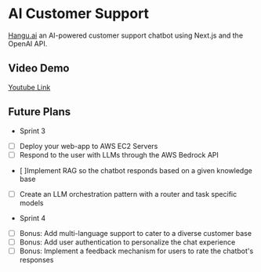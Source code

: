 # AI Customer Support
[Hangu.ai](https://hanguai-ryan-trans-projects-38a226e5.vercel.app/) an AI-powered customer support chatbot using Next.js and the OpenAI API.

## Video Demo
[Youtube Link](https://www.youtube.com/watch?v=7TAE13uT7aE&feature=youtu.be)

## Future Plans
* Sprint 3
  
- [ ] Deploy your web-app to AWS EC2 Servers
- [ ] Respond to the user with LLMs through the AWS Bedrock API
- [ ]Implement RAG so the chatbot responds based on a given knowledge base
- [ ] Create an LLM orchestration pattern with a router and task specific models

* Sprint 4
- [ ] Bonus: Add multi-language support to cater to a diverse customer base
- [ ] Bonus: Add user authentication to personalize the chat experience
- [ ] Bonus: Implement a feedback mechanism for users to rate the chatbot's responses
